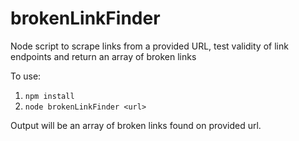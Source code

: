 # brokenLinkFinder
Node script to scrape links from a provided URL, test validity of link endpoints and return an array of broken links

To use:

1. `npm install`
2. `node brokenLinkFinder <url>`

Output will be an array of broken links found on provided url.